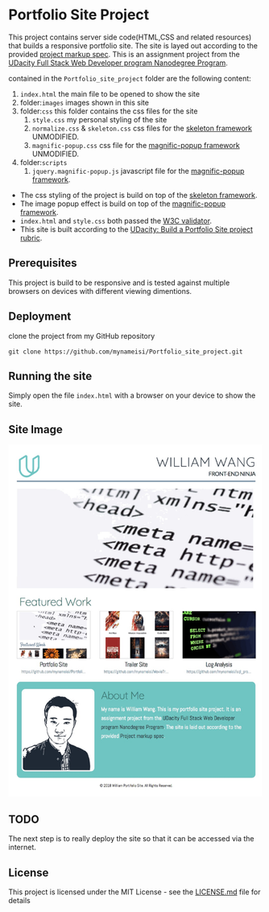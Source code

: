 # Portfolio Site Project
This project contains server side code(HTML,CSS and related resources) that builds a responsive portfolio site. The site is layed out according to the provided [project markup spec](https://github.com/mynameisi/Portfolio_site_project/blob/master/design-mockup-portfolio.pdf). This is an assignment project from the [UDacity Full Stack Web Developer program Nanodegree Program](https://www.udacity.com/course/full-stack-web-developer-nanodegree--nd004).

contained in the `Portfolio_site_project` folder are the following content:
1. `index.html` the main file to be opened to show the site
2. folder:`images` images shown in this site
3. folder:`css` this folder contains the css files for the site
   1. `style.css` my personal styling of the site
   2. `normalize.css` & `skeleton.css` css files for the [skeleton framework](http://getskeleton.com/) UNMODIFIED.
   3. `magnific-popup.css` css file for the [magnific-popup framework](http://dimsemenov.com/plugins/magnific-popup/) UNMODIFIED.
4. folder:`scripts`
   1. `jquery.magnific-popup.js` javascript file for the [magnific-popup framework](http://dimsemenov.com/plugins/magnific-popup/).

- The css styling of the project is build on top of the [skeleton framework](http://getskeleton.com/).
- The image popup effect is build on top of the [magnific-popup framework](http://dimsemenov.com/plugins/magnific-popup/).
- `index.html` and `style.css` both passed the [W3C validator](https://validator.w3.org/).
- This site is built according to the [UDacity: Build a Portfolio Site project rubric](https://review.udacity.com/#!/rubrics/45/view).

## Prerequisites

This project is build to be responsive and is tested against multiple browsers on devices with different viewing dimentions.

## Deployment

clone the project from my GitHub repository

```
git clone https://github.com/mynameisi/Portfolio_site_project.git
```

## Running the site

Simply open the file `index.html` with a browser on your device to show the site.

## Site Image
![Portfolio site](images/Portfolio_site_full.jpg)

## TODO

The next step is to really deploy the site so that it can be accessed via the internet.

## License

This project is licensed under the MIT License - see the [LICENSE.md](LICENSE.md) file for details
